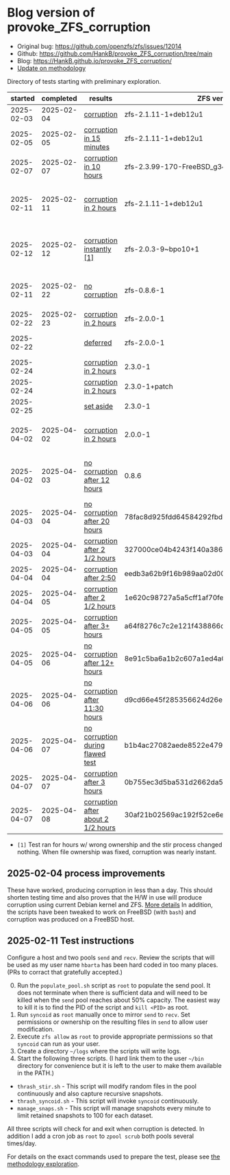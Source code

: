 # Blog version of provoke_ZFS_corruption

* Original bug: <https://github.com/openzfs/zfs/issues/12014>
* Github: <https://github.com/HankB/provoke_ZFS_corruption/tree/main>
* Blog: <https://HankB.github.io/provoke_ZFS_corruption/>
* [Update on methodology](./methodology.md)

Directory of tests starting with preliminary exploration.

|started|completed|results|ZFS ver|OS|kernel ver|notes|
|---|---|---|---|---|---|---|
|2025-02-03|2025-02-04|[corruption](./tests/2025-02-03_methodology/results.md)|zfs-2.1.11-1+deb12u1|Debian 12|6.1.0-30-amd64|methodology exploration|
|2025-02-05|2025-02-05|[corruption in 15 minutes](./tests/2025-02-05_methodology/results.md)|zfs-2.1.11-1+deb12u1|Debian 12|6.1.0-30-amd64|methodology exploration|
|2025-02-07|2025-02-07|[corruption in 10 hours](./tests/2025-02-06_FreeBSD_test/results.md)|zfs-2.3.99-170-FreeBSD_g34205715e|15.0-CURRENT FreeBSD|main-n275087-cdacb12065e4|FreeBSD on Pi 4B|
|2025-02-11|2025-02-11|[corruption in 2 hours](./tests/2025-02-11_Linux_Repeat/results.md)|zfs-2.1.11-1+deb12u1|Debian 12|6.1.0-30-amd64|repeat methodology exploration, test FreeBSD tweaks|
|2025-02-12|2025-02-12|[corruption instantly [1]](./tests/2025-02-11_Linux_Buster_5.10_2.0.3/results.md)|zfs-2.0.3-9~bpo10+1|Debian 10|5.10.0-0.deb10.24-amd64|repeat previous tests using new methodology|
|2025-02-11|2025-02-22|[no corruption](./tests/2025-02-12_Linux_Buster_4.19_0.8.6/results.md)|zfs-0.8.6-1|Debian 10|4.19.0-27-amd64|demonstrate no corruption with 0.8.6|
|2025-02-22|2025-02-23|[corruption in 2 hours](./tests/2025-02-22_Linux_Buster_2.0.0_local_build/results.md)|zfs-2.0.0-1|Debian 10|4.19.0-27-amd64|first image restore test|
|2025-02-22||[deferred](./tests/2025-02-23_Linux_Buster_2.0.0_patched/setup.md)|zfs-2.0.0-1|Debian 10|4.19.0-27-amd64|unable to resolve symbol issue|
|2025-02-24||[corruption in 2 hours](./tests/2025-02-23_Linux_Bookworm_Trixie_2.3.0/results.md)|2.3.0-1|Debian Trixie|6.12.12-amd64
|2025-02-24||[corruption in 2 hours](./tests/2025-02-24_Linux_Trixie_2.3.0_patched/results.md)|2.3.0-1+patch|Debian Trixie|6.12.12-amd64	||
|2025-02-25||[set aside](./tests/2025-02-26_Linux_Trixie_2.3.0_bzfs/setup.md#2025-02-26-results)|2.3.0-1|Debian Trixie|6.12.12-amd64|
|2025-04-02|2025-04-02|[corruption in 2 hours](./tests/2025-04-02_Linux_Buster_4.19_bisect_0.8.6_2.0.0_bad/results.md)|2.0.0-1|Debian 10|4.19.0-27-amd64|Confirm that 4.19 + 2.0.0 results in corruption|
|2025-04-02|2025-04-03|[no corruption after 12 hours](./tests/2025-04-02_Linux_Buster_4.19_bisect_0.8.6_2.0.0_good/results.md)|0.8.6|Debian 10|4.19.0-27-amd64|Confirm that 4.19 + 0.8.6 does not cause corruption|
|2025-04-03|2025-04-04|[no corruption after 20 hours](./tests/2025-04-02_Linux_Buster_4.19_bisect_0.8.6_2.0.0_bisect_01/results.md)|78fac8d925fdd64584292fbda4ed9e3e2bbaae66|Debian 10|4.19.0-27-amd64|first bisect between 2.0.0 and 0.8.6, |
|2025-04-03|2025-04-04|[corruption after 2 1/2 hours](./tests/2025-04-04_Linux_Buster_4.19_bisect_0.8.6_2.0.0_bisect_02/results.md)|327000ce04b4243f140a38647dca59683d39b8e7|Debian 10|4.19.0-27-amd64|2nd bisect |
|2025-04-04|2025-04-04|[corruption after 2:50](./tests/2025-04-04_Linux_Buster_4.19_bisect_0.8.6_2.0.0_bisect_03/results.md)|eedb3a62b9f16b989aa02d00db63de5dff200572|Debian 10|4.19.0-27-amd64|3rd bisect |
|2025-04-04|2025-04-05|[corruption after 2 1/2 hours](./tests/2025-04-04_Linux_Buster_4.19_bisect_0.8.6_2.0.0_bisect_04/results.md)|1e620c98727a5a5cff1af70fef9bc25626b4e9d8|Debian 10|4.19.0-27-amd64|4th bisect |
|2025-04-05|2025-04-05|[corruption after 3+ hours](./tests/2025-04-05_Linux_Buster_4.19_bisect_0.8.6_2.0.0_bisect_05/results.md)|a64f8276c7c2e121f438866d2f91ddff22031e7f|Debian 10|4.19.0-27-amd64|5th bisect |
|2025-04-05|2025-04-06|[no corruption after 12+ hours](./tests/2025-04-05_Linux_Buster_4.19_bisect_0.8.6_2.0.0_bisect_06/results.md)|8e91c5ba6a1b2c607a1ed4a0a42b2d07eca13091|Debian 10|4.19.0-27-amd64|6th bisect|
|2025-04-06|2025-04-06|[no corruption after 11:30 hours](./tests/2025-04-06_Linux_Buster_4.19_bisect_0.8.6_2.0.0_bisect_07/results.md)|d9cd66e45f285356624d26eb92e10e2baf2738ee|Debian 10|4.19.0-27-amd64|7th bisect |
|2025-04-06|2025-04-07|[no corruption during flawed test](./tests/2025-04-06_Linux_Buster_4.19_bisect_0.8.6_2.0.0_bisect_08/results.md)|b1b4ac27082aede8522e479c87897026519f1dd7|Debian 10|4.19.0-27-amd64|8th bisect|
|2025-04-07|2025-04-07|[corruption after 3 hours](./tests/2025-04-07_Linux_Buster_4.19_bisect_0.8.6_2.0.0_bisect_09/results.md)|0b755ec3d5ba531d2662da54fb9ac62627ce2c66|Debian 10|4.19.0-27-amd64|9th bisect|
|2025-04-07|2025-04-08|[corruption after about 2 1/2 hours](./tests/2025-04-07_Linux_Buster_4.19_bisect_0.8.6_2.0.0_bisect_10/results.md)|30af21b02569ac192f52ce6e6511015f8a8d5729|Debian 10|4.19.0-27-amd64|10th bisect|

* `[1]` Test ran for hours w/ wrong ownership and the stir process changed nothing. When file ownership was fixed, corruption was nearly instant.

## 2025-02-04 process improvements

These have worked, producing corruption in less than a day. This should shorten testing time and also proves that the H/W in use will produce corruption using current Debian kernel and ZFS. [More details](./tests/2025-02-03_methodology/results.md) In addition, the scripts have been tweaked to work on FreeBSD (with `bash`) and corruption was produced on a FreeBSD host.

## 2025-02-11 Test instructions

Configure a host and two pools `send` and `recv`. Review the scripts that will be used as my user name `hbarta` has been hard coded in too many places. (PRs to corract that gratefully accepted.)

0. Run the `populate_pool.sh` script as `root` to populate the send pool. It does not terminate when there is sufficient data and will need to be killed when the `send` pool reaches about 50% capacity. The easiest way to kill it is to find the PID of the script and `kill <PID>` as root.
1. Run `syncoid` as `root` manually once to mirror `send` to `recv`. Set permissions or ownership on the resulting files in `send` to allow user modification.
1. Execute `zfs allow` as `root` to provide appropriate permissions so that `syncoid` can run as your user.
1. Create a directory `~/logs` where the scripts will write logs.
1. Start the following three scripts. (I hard link them to the user `~/bin` directory for convenience but it is left to the user to make them available in the PATH.)

* `thrash_stir.sh` - This script will modify random files in the pool continuously and also capture recursive snapshots.
* `thrash_syncoid.sh` - This script will invoke `syncoid` continuously.
* `manage_snaps.sh` - This script will manage snapshots every minute to limit retained snapshots to 100 for each dataset.

All three scripts will check for and exit when corruption is detected. In addition I add a cron job as `root` to `zpool scrub` both pools several times/day.

For details on the exact commands used to prepare the test, please see [the methodology exploration](./tests/2025-02-05_methodology/setup.md).
